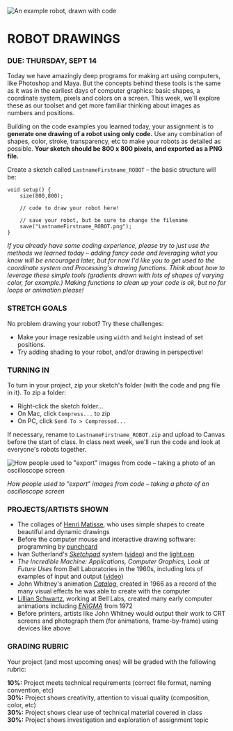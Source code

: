 ![An example robot, drawn with code](https://raw.githubusercontent.com/jeffThompson/CreativeProgramming1/master/Images/Week01_Drawing/Robots.jpg)

ROBOT DRAWINGS
====

### DUE: THURSDAY, SEPT 14

Today we have amazingly deep programs for making art using computers, like Photoshop and Maya. But the concepts behind these tools is the same as it was in the earliest days of computer graphics: basic shapes, a coordinate system, pixels and colors on a screen. This week, we'll explore these as our toolset and get more familiar thinking about images as numbers and positions.

Building on the code examples you learned today, your assignment is to **generate one drawing of a robot using only code.** Use any combination of shapes, color, stroke, transparency, etc to make your robots as detailed as possible. **Your sketch should be 800 x 800 pixels, and exported as a PNG file.**

Create a sketch called `LastnameFirstname_ROBOT` – the basic structure will be:

    void setup() {
    	size(800,800);

    	// code to draw your robot here!

    	// save your robot, but be sure to change the filename
    	save("LastnameFirstname_ROBOT.png");
    }

*If you already have some coding experience, please try to just use the methods we learned today – adding fancy code and leveraging what you know will be encouraged later, but for now I'd like you to get used to the coordinate system and Processing's drawing functions. Think about how to leverage these simple tools (gradients drawn with lots of shapes of varying color, for example.) Making functions to clean up your code is ok, but no for loops or animation please!*

### STRETCH GOALS  
No problem drawing your robot? Try these challenges:

* Make your image resizable using `width` and `height` instead of set positions.  
* Try adding shading to your robot, and/or drawing in perspective!

### TURNING IN  
To turn in your project, zip your sketch's folder (with the code and png file in it). To zip a folder:

* Right-click the sketch folder...  
* On Mac, click `Compress...` to zip  
* On PC, click `Send To > Compressed...`

If necessary, rename to `LastnameFirstname_ROBOT.zip` and upload to Canvas before the start of class. In class next week, we'll run the code and look at everyone's robots together.

![How people used to "export" images from code – taking a photo of an oscilloscope screen](https://raw.githubusercontent.com/jeffThompson/CreativeProgramming1/master/Images/Week01_Drawing/OscilloscopeCamera-1.jpg)

*How people used to "export" images from code – taking a photo of an oscilloscope screen*

### PROJECTS/ARTISTS SHOWN  

* The collages of [Henri Matisse](https://en.wikipedia.org/wiki/Henri_Matisse), who uses simple shapes to create beautiful and dynamic drawings  
* Before the computer mouse and interactive drawing software: programming by [punchcard](https://en.wikipedia.org/wiki/Computer_programming_in_the_punched_card_era)  
* Ivan Sutherland's [*Sketchpad*](https://en.wikipedia.org/wiki/Sketchpad) system ([video](https://youtu.be/USyoT_Ha_bA?t=3m30s)) and the [light pen](https://en.wikipedia.org/wiki/Light_pen)  
* *The Incredible Machine: Applications, Computer Graphics, Look at Future Uses* from Bell Laboratories in the 1960s, including lots of examples of input and output ([video](https://www.youtube.com/watch?v=r18i-uR6BD4))  
* John Whitney's animation [*Catalog*](https://www.youtube.com/watch?v=TbV7loKp69s), created in 1966 as a record of the many visual effects he was able to create with the computer  
* [Lillian Schwartz](https://en.wikipedia.org/wiki/Lillian_Schwartz), working at Bell Labs, created many early computer animations including [*ENIGMA*](http://lillian.com/1972-enigma-4-min-20-sec/) from 1972  
* Before printers, artists like John Whitney would output their work to CRT screens and photograph them (for animations, frame-by-frame) using devices like above  

### GRADING RUBRIC  
Your project (and most upcoming ones) will be graded with the following rubric:

**10%:** Project meets technical requirements (correct file format, naming convention, etc)  
**30%:** Project shows creativity, attention to visual quality (composition, color, etc)  
**30%:** Project shows clear use of technical material covered in class  
**30%:** Project shows investigation and exploration of assignment topic  

